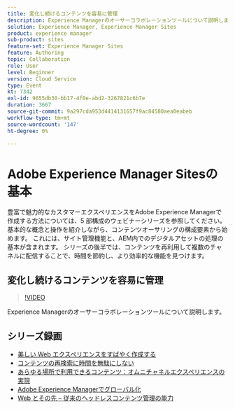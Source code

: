 ```yaml
---
title: 変化し続けるコンテンツを容易に管理
description: Experience Managerのオーサーコラボレーションツールについて説明します
solution: Experience Manager, Experience Manager Sites
product: experience manager
sub-product: sites
feature-set: Experience Manager Sites
feature: Authoring
topic: Collaboration
role: User
level: Beginner
version: Cloud Service
type: Event
kt: 7342
exl-id: 9655db30-bb17-4f0e-abd2-3267821c6b7e
duration: 3667
source-git-commit: 9a297cda953d4414131657f9ac84580aea0eabeb
workflow-type: tm+mt
source-wordcount: '147'
ht-degree: 0%

---
```


# Adobe Experience Manager Sitesの基本

豊富で魅力的なカスタマーエクスペリエンスをAdobe Experience Managerで作成する方法については、5 部構成のウェビナーシリーズを参照してください。 基本的な概念と操作を紹介しながら、コンテンツオーサリングの構成要素から始めます。 これには、サイト管理機能と、AEM内でのデジタルアセットの処理の基本が含まれます。 シリーズの後半では、コンテンツを再利用して複数のチャネルに配信することで、時間を節約し、より効率的な機能を見つけます。

## 変化し続けるコンテンツを容易に管理

>[!VIDEO](https://video.tv.adobe.com/v/332127/?quality=12&learn=on&hidetitle=true)

Experience Managerのオーサーコラボレーションツールについて説明します。

## シリーズ録画

* [美しい Web エクスペリエンスをすばやく作成する](authoring-fundamentals.md)
* [コンテンツの再検索に時間を無駄にしない](media-library-administration.md)
* [あらゆる場所で利用できるコンテンツ：オムニチャネルエクスペリエンスの実現](omnichannel-experiences.md)
* [Adobe Experience Managerでグローバル化](multi-site-management-web-translation.md)
* [Web とその先 – 従来のヘッドレスコンテンツ管理の能力](traditional-headless-content-management.md)
